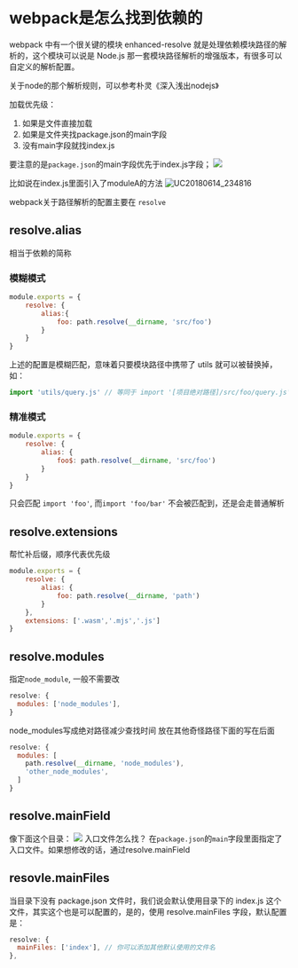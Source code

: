 # webpack是怎么找到依赖的

webpack 中有一个很关键的模块 enhanced-resolve 就是处理依赖模块路径的解析的，这个模块可以说是 Node.js 那一套模块路径解析的增强版本，有很多可以自定义的解析配置。

关于node的那个解析规则，可以参考朴灵《深入浅出nodejs》

加载优先级：
1. 如果是文件直接加载
2. 如果是文件夹找package.json的main字段
3. 没有main字段就找index.js

要注意的是`package.json`的main字段优先于index.js字段；
![](http://p8cyzbt5x.bkt.clouddn.com/UC20180614_234816.png)

比如说在index.js里面引入了moduleA的方法
![UC20180614_234816](http://p8cyzbt5x.bkt.clouddn.com/UC20180614_234816.png)


webpack关于路径解析的配置主要在 `resolve`

## resolve.alias
相当于依赖的简称

### 模糊模式
```js
module.exports = {
	resolve: {
		alias:{
			foo: path.resolve(__dirname, 'src/foo') 
		}
	}
}

```
上述的配置是模糊匹配，意味着只要模块路径中携带了 utils 就可以被替换掉，如：
```js
import 'utils/query.js' // 等同于 import '[项目绝对路径]/src/foo/query.js'
```

### 精准模式
```js
module.exports = {
	resolve: {
		alias: {
			foo$: path.resolve(__dirname, 'src/foo')
		}
	}
}
```
只会匹配 `import 'foo'`, 而`import 'foo/bar'` 不会被匹配到，还是会走普通解析

## resolve.extensions
帮忙补后缀，顺序代表优先级
```js
module.exports = {
	resolve: {
		alias: {
			foo: path.resolve(__dirname, 'path')
		}
	},
	extensions: ['.wasm','.mjs','.js']
}
```

## resolve.modules
指定`node_module`, 一般不需要改
```js
resolve: {
  modules: ['node_modules'],
}
```
node_modules写成绝对路径减少查找时间
放在其他奇怪路径下面的写在后面

```js
resolve: {
  modules: [
    path.resolve(__dirname, 'node_modules'), 
    'other_node_modules', 
  ]
}
```


## resolve.mainField
像下面这个目录：
![](http://p8cyzbt5x.bkt.clouddn.com/UC20180614_200800.png)
入口文件怎么找？
在`package.json`的`main`字段里面指定了入口文件。如果想修改的话，通过resolve.mainField

## resovle.mainFiles
当目录下没有 package.json 文件时，我们说会默认使用目录下的 index.js 这个文件，其实这个也是可以配置的，是的，使用 resolve.mainFiles 字段，默认配置是：
```js
resolve: {
  mainFiles: ['index'], // 你可以添加其他默认使用的文件名
},

```